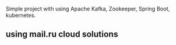 Simple project with using Apache Kafka, Zookeeper, Spring Boot, kubernetes.
## using mail.ru cloud solutions
